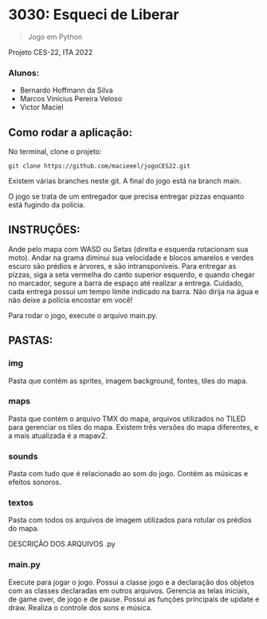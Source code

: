 # 3030: Esqueci de Liberar
> Jogo em Python

Projeto CES-22, ITA 2022

### Alunos:
<!--ts-->
* Bernardo Hoffmann da Silva
* Marcos Vinicius Pereira Veloso
* Victor Maciel
<!--te-->


## Como rodar a aplicação:
No terminal, clone o projeto: 
```
git clone https://github.com/macieeel/jogoCES22.git
```
Existem várias branches neste git. 
A final do jogo está na branch main.

O jogo se trata de um entregador que precisa entregar pizzas enquanto está fugindo da polícia.

## INSTRUÇÕES:

Ande pelo mapa com WASD ou Setas (direita e esquerda rotacionam sua moto).
Andar na grama diminui sua velocidade e blocos amarelos e verdes escuro são prédios e árvores, e são intransponíveis.
Para entregar as pizzas, siga a seta vermelha do canto superior esquerdo, e quando chegar no marcador, segure a barra de espaço até realizar a entrega.
Cuidado, cada entrega possui um tempo limite indicado na barra.
Não dirija na água e não deixe a polícia encostar em você!

Para rodar o jogo, execute o arquivo main.py.

## PASTAS:

### img

Pasta que contém as sprites, imagem background, fontes, tiles do mapa.

### maps

Pasta que contém o arquivo TMX do mapa, arquivos utilizados no TILED para gerenciar os tiles do mapa. Existem três versões do mapa diferentes, e a mais atualizada é a mapav2.


### sounds

Pasta com tudo que é relacionado ao som do jogo. Contém as músicas e efeitos sonoros.

### textos

Pasta com todos os arquivos de imagem utilizados para rotular os prédios do mapa.

DESCRIÇÃO DOS ARQUIVOS .py

### main.py

Execute para jogar o jogo. Possui a classe jogo e a declaração dos objetos com as classes declaradas em outros arquivos. Gerencia as telas iniciais, de game over, de jogo e de pause. Possui as funções principais de update e draw. Realiza o controle dos sons e música. 




